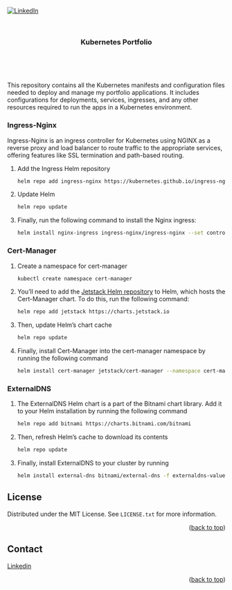 <a id="readme-top"></a>

[![LinkedIn][linkedin-shield]][linkedin-url]



<!-- PROJECT LOGO -->
<br />
<div align="center">
  <h3 align="center">Kubernetes Portfolio</h3>
  <p align="center">
    <br />
    <br />
    <br />
  </p>
</div>

This repository contains all the Kubernetes manifests and configuration files needed to deploy and manage my portfolio applications. It includes configurations for deployments, services, ingresses, and any other resources required to run the apps in a Kubernetes environment.

### Ingress-Nginx

Ingress-Nginx is an ingress controller for Kubernetes using NGINX as a reverse proxy and load balancer to route traffic to the appropriate services, offering features like SSL termination and path-based routing.

1. Add the Ingress Helm repository
   ```sh
   helm repo add ingress-nginx https://kubernetes.github.io/ingress-nginx
   ```
2. Update Helm
   ```sh
   helm repo update
   ```
3. Finally, run the following command to install the Nginx ingress:
   ```sh
   helm install nginx-ingress ingress-nginx/ingress-nginx --set controller.publishService.enabled=true
   ```
### Cert-Manager
1. Create a namespace for cert-manager
   ```sh
   kubectl create namespace cert-manager
   ```
2. You’ll need to add the [Jetstack Helm repository](https://artifacthub.io/packages/helm/cert-manager/cert-manager) to Helm, which hosts the Cert-Manager chart. To do this, run the following command:
   ```sh
   helm repo add jetstack https://charts.jetstack.io
   ```
3. Then, update Helm’s chart cache
   ```sh
   helm repo update
   ```
4. Finally, install Cert-Manager into the cert-manager namespace by running the following command
   ```sh
   helm install cert-manager jetstack/cert-manager --namespace cert-manager --version v1.10.1 --set installCRDs=true
   ```
### ExternalDNS
1. The ExternalDNS Helm chart is a part of the Bitnami chart library. Add it to your Helm installation by running the following command
   ```sh
   helm repo add bitnami https://charts.bitnami.com/bitnami
   ```
2. Then, refresh Helm’s cache to download its contents
   ```sh
   helm repo update
   ```
3. Finally, install ExternalDNS to your cluster by running
   ```sh
   helm install external-dns bitnami/external-dns -f externaldns-values.yaml
   ```


<!-- LICENSE -->
## License

Distributed under the MIT License. See `LICENSE.txt` for more information.

<p align="right">(<a href="#readme-top">back to top</a>)</p>



<!-- CONTACT -->
## Contact

[Linkedin]([Linkedin](https://www.linkedin.com/in/d3v06/))

<p align="right">(<a href="#readme-top">back to top</a>)</p>




<!-- MARKDOWN LINKS & IMAGES -->
<!-- https://www.markdownguide.org/basic-syntax/#reference-style-links -->
[license-shield]: https://img.shields.io/github/license/othneildrew/Best-README-Template.svg?style=for-the-badge
[license-url]: https://github.com/daniarmas/notes/blob/main/LICENSE
[linkedin-shield]: https://img.shields.io/badge/LinkedIn-0077B5?style=for-the-badge&logo=linkedin&logoColor=white
[linkedin-url]: https://www.linkedin.com/in/d3v06/

[Go.dev]: https://img.shields.io/badge/Go-00ADD8?style=for-the-badge&logo=go&logoColor=white
[Go-url]: https://go.dev/
[Redis.io]: https://img.shields.io/badge/redis-%23DD0031.svg?&style=for-the-badge&logo=redis&logoColor=white
[Redis-url]: https://redis.io/
[Cockroachlabs.com]: https://img.shields.io/badge/Cockroach%20Labs-6933FF?style=for-the-badge&logo=Cockroach%20Labs&logoColor=white
[Cockroachlabs-url]: https://www.cockroachlabs.com/
